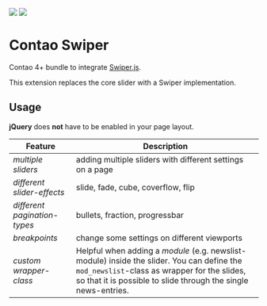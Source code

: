 [![](https://img.shields.io/packagist/v/fritzmg/contao-swiper.svg)](https://packagist.org/packages/fritzmg/contao-swiper)
[![](https://img.shields.io/packagist/dt/fritzmg/contao-swiper.svg)](https://packagist.org/packages/fritzmg/contao-swiper)

Contao Swiper
=====================

Contao 4+ bundle to integrate [Swiper.js](http://idangero.us/swiper/).

This extension replaces the core slider with a Swiper implementation.

## Usage

__jQuery__ does **not** have to be enabled in your page layout.

| Feature | Description |
|----|----|
| *multiple sliders* | adding multiple sliders with different settings on a page |
| *different slider-effects* | slide, fade, cube, coverflow, flip |
| *different pagination-types* | bullets, fraction, progressbar |
| *breakpoints* | change some settings on different viewports |
| *custom wrapper-class* | Helpful when adding a *module* (e.g. newslist-module) inside the slider. You can define the `mod_newslist`-class as wrapper for the slides, so that it is possible to slide through the single news-entries. |
